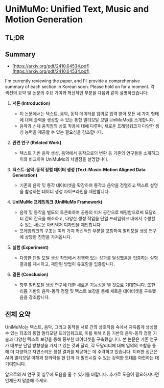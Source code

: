 # UniMuMo: Unified Text, Music and Motion Generation
## TL;DR
## Summary
- [https://arxiv.org/pdf/2410.04534.pdf](https://arxiv.org/pdf/2410.04534.pdf)

I'm currently reviewing the paper, and I'll provide a comprehensive summary of each section in Korean soon. Please hold on for a moment. 각 섹션의 요약 및 논문의 주요 기여와 혁신적인 부분을 다음과 같이 설명하겠습니다:

1. **서론 (Introduction)**
   - 이 논문에서는 텍스트, 음악, 동작 데이터를 임의로 입력 받아 모든 세 가지 형태에 대해 출력을 생성할 수 있는 통합 멀티모달 모델 UniMuMo를 소개합니다.
   - 음악과 신체 움직임의 상호 작용에 대해 다루며, 새로운 프레임워크가 다양한 생성 능력을 제공할 수 있는 필요성을 강조합니다.

2. **관련 연구 (Related Work)**
   - 텍스트 기반 음악 생성, 음악에서 동작으로의 변환 등 기존의 연구들을 소개하고 이와 비교하여 UniMuMo의 차별점을 설명합니다.

3. **텍스트-음악-동작 정렬 데이터 생성 (Text-Music-Motion Aligned Data Generation)**
   - 기존의 음악 및 동작 데이터셋을 확장하여 동작과 음악을 정렬하고 텍스트 설명을 합성하는 데이터 생성 파이프라인을 제안합니다.

4. **UniMuMo 프레임워크 (UniMuMo Framework)**
   - 음악 및 동작을 별도의 토큰화하여 공통의 피처 공간으로 매핑함으로써 모달리티 간의 간극을 해소하고, 다양한 생성 작업을 단일 프레임워크 내에서 수행할 수 있는 새로운 아키텍처 디자인을 제안합니다.
   - 프레임워크의 구조는 여러 가지 혁신적인 부분을 포함하여 멀티모달 생성 연구에 상당한 진전을 가져옵니다.

5. **실험 (Experiment)**
   - 다양한 단일 모달 생성 작업에서 경쟁력 있는 성과를 달성했음을 입증하는 실험 결과를 제시하고, 제안된 방법이 유효함을 입증합니다.

6. **결론 (Conclusion)**
   - 향후 멀티모달 생성 연구에 대한 새로운 가능성을 열 것으로 기대합니다. 또한 리듬 기반의 음악-동작 정렬 및 텍스트 보강을 통해 새로운 데이터셋을 구축했음을 강조합니다.

## 전체 요약
UniMuMo는 텍스트, 음악, 그리고 동작을 서로 간의 상호작용 속에서 자유롭게 생성할 수 있는 최초의 통합 멀티모달 프레임워크로, 이를 위해 리듬 기반의 음악-동작 정렬 기술과 다양한 텍스트 보강을 통해 풍부한 데이터셋을 구축했습니다. 본 논문은 기존 연구가 대부분 단일 방향성을 가지고 있는 것과 달리, 각 모달리티에 대해 임의의 조합을 통해 더 다양하고 자연스러운 생성 결과를 제공하는 데 주력하고 있습니다. 이러한 접근은 AI의 멀티모달 이해와 창의력을 한 단계 더 발전시킬 수 있는 강력한 토대를 마련하는 데 기여합니다.

앞으로의 AI 연구 및 실무에 도움을 줄 수 있기를 바랍니다. 추가로 도움이 필요하시다면 언제든지 말씀해 주세요.